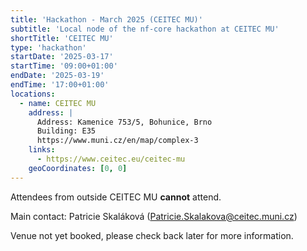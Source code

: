 ```yaml
---
title: 'Hackathon - March 2025 (CEITEC MU)'
subtitle: 'Local node of the nf-core hackathon at CEITEC MU'
shortTitle: 'CEITEC MU'
type: 'hackathon'
startDate: '2025-03-17'
startTime: '09:00+01:00'
endDate: '2025-03-19'
endTime: '17:00+01:00'
locations:
  - name: CEITEC MU
    address: |
      Address: Kamenice 753/5, Bohunice, Brno
      Building: E35
      https://www.muni.cz/en/map/complex-3
    links:
      - https://www.ceitec.eu/ceitec-mu
    geoCoordinates: [0, 0]
---
```


Attendees from outside CEITEC MU **cannot** attend.

Main contact: Patricie Skaláková ([Patricie.Skalakova@ceitec.muni.cz](mailto:Patricie.Skalakova@ceitec.muni.cz))

Venue not yet booked, please check back later for more information.

